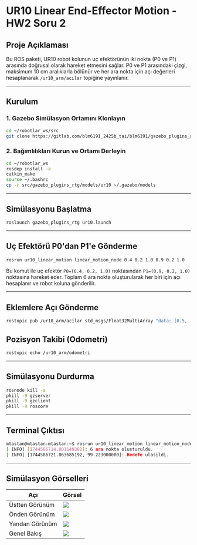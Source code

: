 # UR10 Linear End-Effector Motion - HW2 Soru 2

## Proje Açıklaması

Bu ROS paketi, UR10 robot kolunun uç efektörünün iki nokta (P0 ve P1) arasında doğrusal olarak hareket etmesini sağlar. 
P0 ve P1 arasındaki çizgi, maksimum 10 cm aralıklarla bölünür ve her ara nokta için açı değerleri hesaplanarak `/ur10_arm/acilar` topiğine yayınlanır.

---

## Kurulum

### 1. Gazebo Simülasyon Ortamını Klonlayın

```bash
cd ~/robotlar_ws/src
git clone https://gitlab.com/blm6191_2425b_tai/blm6191/gazebo_plugins_rtg.git
```

### 2. Bağımlılıkları Kurun ve Ortamı Derleyin

```bash
cd ~/robotlar_ws
rosdep install -a
catkin_make
source ~/.bashrc
cp -r src/gazebo_plugins_rtg/models/ur10 ~/.gazebo/models
```

---

## Simülasyonu Başlatma

```bash
roslaunch gazebo_plugins_rtg ur10.launch
```

---

## Uç Efektörü P0'dan P1'e Gönderme

```bash
rosrun ur10_linear_motion linear_motion_node 0.4 0.2 1.0 0.9 0.2 1.0
```

Bu komut ile uç efektör `P0=(0.4, 0.2, 1.0)` noktasından `P1=(0.9, 0.2, 1.0)` noktasına hareket eder. 
Toplam 6 ara nokta oluşturularak her biri için açı hesaplanır ve robot koluna gönderilir.

---

## Eklemlere Açı Gönderme

```bash
rostopic pub /ur10_arm/acilar std_msgs/Float32MultiArray "data: [0.5, -0.2, 0.6, -0.6, -0.4, 0.5]"
```

## Pozisyon Takibi (Odometri)

```bash
rostopic echo /ur10_arm/odometri
```

---

## Simülasyonu Durdurma

```bash
rosnode kill -a
pkill -9 gzserver
pkill -9 gzclient
pkill -9 roscore
```

---

## Terminal Çıktısı

```bash
mtastan@mtastan-mtastan:~$ rosrun ur10_linear_motion linear_motion_node 0.4 0.2 1.0 0.9 0.2 1.0
[ INFO] [1744586714.801149382]: 6 ara nokta olusturuldu.
[ INFO] [1744586721.063685192, 99.223000000]: Hedefe ulasildi.
```

---

## Simülasyon Görselleri

| Açı | Görsel |
|-----|--------|
| Üstten Görünüm | ![](./1.jpg) |
| Önden Görünüm | ![](./2.jpg) |
| Yandan Görünüm | ![](./3.jpg) |
| Genel Bakış | ![](./4.jpg) |
